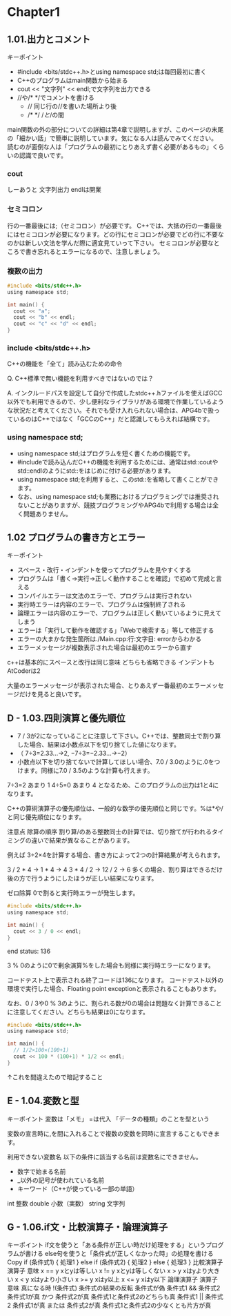 # Chapter1

## 1.01.出力とコメント

キーポイント
- #include <bits/stdc++.h>とusing namespace std;は毎回最初に書く
- C++のプログラムはmain関数から始まる
- cout << "文字列" << endl;で文字列を出力できる
- //や/* */でコメントを書ける
    - //	同じ行の//を書いた場所より後
    - /* */	/*と*/の間

main関数の外の部分についての詳細は第4章で説明しますが、このページの末尾の「細かい話」で簡単に説明しています。気になる人は読んでみてください。
読むのが面倒な人は「プログラムの最初にとりあえず書く必要があるもの」くらいの認識で良いです。

### cout
しーあうと
文字列出力
endlは開業

### セミコロン

行の一番最後には;（セミコロン）が必要です。
C++では、大抵の行の一番最後にはセミコロンが必要になります。どの行にセミコロンが必要でどの行に不要なのかは新しい文法を学んだ際に適宜見ていって下さい。
セミコロンが必要なところで書き忘れるとエラーになるので、注意しましょう。

### 複数の出力

```c
#include <bits/stdc++.h>
using namespace std;

int main() {
  cout << "a";
  cout << "b" << endl;
  cout << "c" << "d" << endl;
}
```

### include <bits/stdc++.h>

C++の機能を「全て」読み込むための命令

Q. C++標準で無い機能を利用すべきではないのでは？

A. インクルードパスを設定して自分で作成したstdc++.hファイルを使えばGCC以外でも利用できるので、少し便利なライブラリがある環境で作業しているような状況だと考えてください。それでも受け入れられない場合は、APG4bで扱っているのはC++ではなく「GCCのC++」だと認識してもらえれば結構です。

### using namespace std;
- using namespace std;はプログラムを短く書くための機能です。
- #includeで読み込んだC++の機能を利用するためには、通常はstd::coutやstd::endlのようにstd::をはじめに付ける必要があります。
- using namespace std;を利用すると、このstd::を省略して書くことができます。
- なお、using namespace std;も業務におけるプログラミングでは推奨されないことがありますが、競技プログラミングやAPG4bで利用する場合は全く問題ありません。

## 1.02 プログラムの書き方とエラー

キーポイント
- スペース・改行・インデントを使ってプログラムを見やすくする
- プログラムは「書く→実行→正しく動作することを確認」で初めて完成と言える
- コンパイルエラーは文法のエラーで、プログラムは実行されない
- 実行時エラーは内容のエラーで、プログラムは強制終了される
- 論理エラーは内容のエラーで、プログラムは正しく動いているように見えてしまう
- エラーは「実行して動作を確認する」「Webで検索する」等して修正する
- エラーの大まかな発生箇所は./Main.cpp:行:文字目: errorからわかる
- エラーメッセージが複数表示された場合は最初のエラーから直す

c++は基本的にスペースと改行は同じ意味
どちらも省略できる
インデントも
AtCoderは2

大量のエラーメッセージが表示された場合、とりあえず一番最初のエラーメッセージだけを見ると良いです。

## D - 1.03.四則演算と優先順位

- 7 / 3が2になっていることに注意して下さい。C++では、整数同士で割り算した場合、結果は小数点以下を切り捨てした値になります。
- （ 7÷3=2.33...→2, −7÷3=−2.33...→−2）
- 小数点以下を切り捨てないで計算してほしい場合、7.0 / 3.0のように.0をつけます。同様に7.0 / 3.5のような計算も行えます。

7÷3=2 あまり 1
4÷5=0 あまり 4
となるため、このプログラムの出力は1と4になります。

C++の算術演算子の優先順位は、一般的な数学の優先順位と同じです。%は*や/と同じ優先順位になります。

注意点
除算の順序
割り算/のある整数同士の計算では、切り捨てが行われるタイミングの違いで結果が異なることがあります。

例えば
3÷2×4を計算する場合、書き方によって2つの計算結果が考えられます。

3 / 2 * 4 → 1 * 4 → 4
3 * 4 / 2 → 12 / 2 → 6
多くの場合、割り算はできるだけ後の方で行うようにしたほうが正しい結果になります。

ゼロ除算
0で割ると実行時エラーが発生します。

```c
#include <bits/stdc++.h>
using namespace std;

int main() {
  cout << 3 / 0 << endl;
}
```
end status:  136

3 % 0のように0で剰余演算%をした場合も同様に実行時エラーになります。

コードテスト上で表示される終了コードは136になります。
コードテスト以外の環境で実行した場合、Floating point exceptionと表示されることもあります。

なお、0 / 3や0 % 3のように、割られる数が0の場合は問題なく計算できることに注意してください。どちらも結果は0になります。

```c
#include <bits/stdc++.h>
using namespace std;

int main() {
  // 1/2×100×(100+1)
  cout << 100 * (100+1) * 1/2 << endl;
}
```
↑これを間違えたので暗記すること

## E - 1.04.変数と型

キーポイント
変数は「メモ」
=は代入
「データの種類」のことを型という

変数の宣言時に,を間に入れることで複数の変数を同時に宣言することもできます。

利用できない変数名
以下の条件に該当する名前は変数名にできません。

- 数字で始まる名前
- _以外の記号が使われている名前
- キーワード（C++が使っている一部の単語）

int	整数
double	小数（実数）
string	文字列

## G - 1.06.if文・比較演算子・論理演算子

キーポイント
if文を使うと「ある条件が正しい時だけ処理をする」というプログラムが書ける
else句を使うと「条件式が正しくなかった時」の処理を書ける
Copy
if (条件式1) {
  処理1
}
else if (条件式2) {
  処理2
}
else {
  処理3
}
比較演算子
演算子	意味
x == y	xとyは等しい
x != y	xとyは等しくない
x > y	xはyより大きい
x < y	xはyより小さい
x >= y	xはy以上
x <= y	xはy以下
論理演算子
演算子	意味	真になる時
!(条件式)	条件式の結果の反転	条件式が偽
条件式1 && 条件式2	条件式1が真 かつ 条件式2が真	条件式1と条件式2のどちらも真
条件式1 || 条件式2	条件式1が真 または 条件式2が真	条件式1と条件式2の少なくとも片方が真